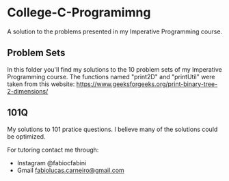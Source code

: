 # College-C-Programimng

A solution to the problems presented in my Imperative Programming course.

## Problem Sets

In this folder you'll find my solutions to the 10 problem sets of my Imperative Programming course. The functions named "print2D" and "printUtil" were taken from this website: https://www.geeksforgeeks.org/print-binary-tree-2-dimensions/

## 101Q

My solutions to 101 pratice questions.
I believe many of the solutions could be optimized.

For tutoring contact me through:

- Instagram @fabiocfabini
- Gmail fabiolucas.carneiro@gmail.com
